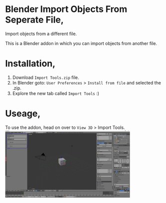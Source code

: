 # Blender Import Objects From Seperate File,
Import objects from a different file.

This is a Blender addon in which you can import objects from another file.

# Installation,
1. Download `Import Tools.zip` file.
2. In Blender goto: `User Preferences` > `Install from file` and selected the .zip.
3. Explore the new tab called `Import Tools` :)

# Useage,
To use the addon, head on over to `View 3D` > Import Tools.  
<img src="https://github.com/coolq1000/Blender-Import-Objects-From-Seperate-File/blob/master/Resources/Frame%201.PNG?raw=true" width="400"/>

